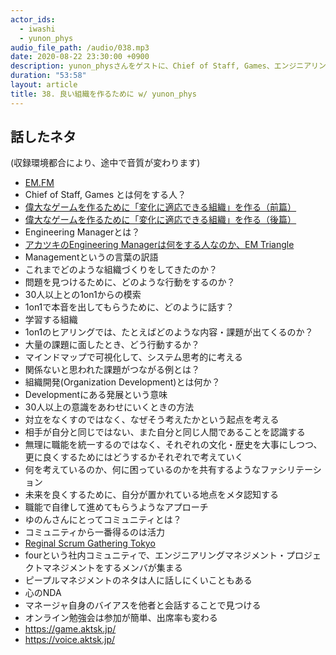 ```yaml
---
actor_ids:
  - iwashi
  - yunon_phys
audio_file_path: /audio/038.mp3
date: 2020-08-22 23:30:00 +0900
description: yunon_physさんをゲストに、Chief of Staff, Games、エンジニアリングマネジメント、組織開発、1on1、コミュニティ活動などについて語っていただいたエピソードです。
duration: "53:58"
layout: article
title: 38. 良い組織を作るために w/ yunon_phys
---
```


## 話したネタ

(収録環境都合により、途中で音質が変わります)

- [EM.FM](https://anchor.fm/em-fm)
- Chief of Staff, Games とは何をする人？
- [偉大なゲームを作るために「変化に適応できる組織」を作る（前篇）](https://voice.aktsk.jp/5302/)
- [偉大なゲームを作るために「変化に適応できる組織」を作る（後篇）](https://voice.aktsk.jp/5345/)
- Engineering Managerとは？
- [アカツキのEngineering Managerは何をする人なのか、EM Triangle](https://speakerdeck.com/yunon_phys/what-is-an-em-in-akatsuki)
- Managementというの言葉の訳語
- これまでどのような組織づくりをしてきたのか？
- 問題を見つけるために、どのような行動をするのか？
- 30人以上との1on1からの模索
- 1on1で本音を出してもらうために、どのように話す？
- 学習する組織
- 1on1のヒアリングでは、たとえばどのような内容・課題が出てくるのか？
- 大量の課題に面したとき、どう行動するか？
- マインドマップで可視化して、システム思考的に考える
- 関係ないと思われた課題がつながる例とは？
- 組織開発(Organization Development)とは何か？
- Developmentにある発展という意味
- 30人以上の意識をあわせにいくときの方法
- 対立をなくすのではなく、なぜそう考えたかという起点を考える
- 相手が自分と同じではない、また自分と同じ人間であることを認識する
- 無理に職能を統一するのではなく、それぞれの文化・歴史を大事にしつつ、更に良くするためにはどうするかそれぞれで考えていく
- 何を考えているのか、何に困っているのかを共有するようなファシリテーション
- 未来を良くするために、自分が置かれている地点をメタ認知する
- 職能で自律して進めてもらうようなアプローチ
- ゆのんさんにとってコミュニティとは？
- コミュニティから一番得るのは活力
- [Reginal Scrum Gathering Tokyo](https://2020.scrumgatheringtokyo.org/)
- fourという社内コミュニティで、エンジニアリングマネジメント・プロジェクトマネジメントをするメンバが集まる
- ピープルマネジメントのネタは人に話しにくいこともある
- 心のNDA
- マネージャ自身のバイアスを他者と会話することで見つける
- オンライン勉強会は参加が簡単、出席率も変わる
- https://game.aktsk.jp/
- https://voice.aktsk.jp/
